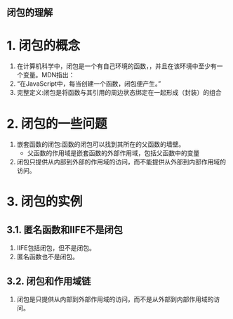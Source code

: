 闭包的理解
---

# 1. 闭包的概念
1. 在计算机科学中，闭包是一个有自己环境的函数，，并且在该环境中至少有一个变量。MDN指出：
2. “在JavaScript中，每当创建一个函数，闭包便产生。”
3. 完整定义:闭包是将函数与其引用的周边状态绑定在一起形成（封装）的组合

# 2. 闭包的一些问题
1. 嵌套函数的闭包:函数的闭包可以找到其所在的父函数的墙壁。
   + 父函数的作用域是嵌套函数的外部作用域，包括父函数中的变量
2. 闭包只提供从内部到外部的作用域的访问，而不能提供从外部到内部作用域的访问。

# 3. 闭包的实例

## 3.1. 匿名函数和IIFE不是闭包
1. IIFE包括闭包，但不是闭包。
2. 匿名函数也不是闭包。

## 3.2. 闭包和作用域链
1. 闭包是只提供从内部到外部作用域的访问，而不是从外部到内部作用域的访问。